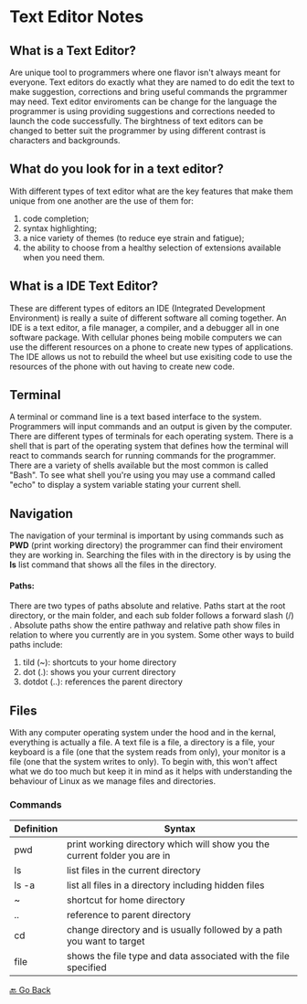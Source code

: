 # Text Editor Notes

## What is a Text Editor?
Are unique tool to programmers where one flavor isn't always meant for everyone. Text editors do exactly what they are named to do edit the text to make suggestion, corrections and bring useful commands the prgrammer may need. Text editor enviroments can be change for the language the programmer is using providing suggestions and corrections needed to launch the code successfully. The birghtness of text editors can be changed to better suit the programmer by using different contrast is characters and backgrounds.

## What do you look for in a text editor?
With different types of text editor what are the key features that make them unique from one another are the use of them for:

1. code completion; 
1. syntax highlighting; 
1. a nice variety of themes (to reduce eye strain and fatigue); 
1. the ability to choose from a healthy selection of extensions available when you need them.


## What is a IDE Text Editor? 
These are different types of editors an IDE (Integrated Development Environment) is really a suite of different software all coming together. An IDE is a text editor, a file manager, a compiler, and a debugger all in one software package. With cellular phones being mobile computers we can use the different resources on a phone to create new types of applications. The IDE allows us not to rebuild the wheel but use exisiting code to use the resources of the phone with out having to create new code.

## Terminal
A terminal or command line is a text based interface to the system. Programmers will input commands and an output is given by the computer. There are different types of terminals for each operating system. There is a shell that is part of the operating system that defines how the terminal will react to commands search for running commands for the programmer. There are a variety of shells available but the most common is called "Bash". To see what shell you're using you may use a command called "echo" to display a system variable stating your current shell.

## Navigation
The navigation of your terminal is important by using commands such as **PWD** (print working directory) the programmer can find their enviroment they are working in. Searching the files with in the directory is by using the **ls** list command that shows all the files in the directory. 

#### Paths:
There are two types of paths absolute and relative. Paths start at the root directory, or the main folder, and each sub folder follows a forward slash (/) . Absolute paths show the entire pathway and relative path show files in relation to where you currently are in you system. Some other ways to build paths include:
1. tild (~): shortcuts to your home directory
1. dot (.): shows you your current directory
1. dotdot (..): references the parent directory

## Files
With any computer operating system under the hood and in the kernal, everything is actually a file. A text file is a file, a directory is a file, your keyboard is a file (one that the system reads from only), your monitor is a file (one that the system writes to only). To begin with, this won't affect what we do too much but keep it in mind as it helps with understanding the behaviour of Linux as we manage files and directories.

### Commands
| Definition |  Syntax  |
| -------| ------------------ |
| pwd | print working directory which will show you the current folder you are in |
| ls | list files in the current directory |
| ls -a | list all files in a directory including hidden files |
| ~ | shortcut for home directory|
| .. | reference to parent directory |
| cd | change directory and is usually followed by a path you want to target |
| file | shows the file type and data associated with the file specified |



[🔙 Go Back](README.md)

